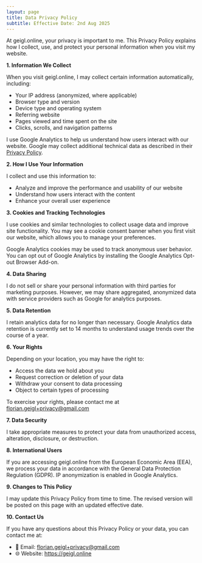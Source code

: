 ```yaml
---
layout: page
title: Data Privacy Policy
subtitle: Effective Date: 2nd Aug 2025
---
```


At geigl.online, your privacy is important to me. This Privacy Policy explains how I collect, use, and protect your personal information when you visit my website.

**1. Information We Collect**

When you visit geigl.online, I may collect certain information automatically, including:
* Your IP address (anonymized, where applicable)
* Browser type and version
* Device type and operating system
* Referring website
* Pages viewed and time spent on the site
* Clicks, scrolls, and navigation patterns

I use Google Analytics to help us understand how users interact with our website. Google may collect additional technical data as described in their [Privacy Policy](https://policies.google.com/privacy).

**2. How I Use Your Information**

I collect and use this information to:
* Analyze and improve the performance and usability of our website
* Understand how users interact with the content
* Enhance your overall user experience

**3. Cookies and Tracking Technologies**

I use cookies and similar technologies to collect usage data and improve site functionality. You may see a cookie consent banner when you first visit our website, which allows you to manage your preferences.

Google Analytics cookies may be used to track anonymous user behavior. You can opt out of Google Analytics by installing the Google Analytics Opt-out Browser Add-on.

**4. Data Sharing**

I do not sell or share your personal information with third parties for marketing purposes. However, we may share aggregated, anonymized data with service providers such as Google for analytics purposes.

**5. Data Retention**

I retain analytics data for no longer than necessary. Google Analytics data retention is currently set to 14 months to understand usage trends over the course of a year.

**6. Your Rights**

Depending on your location, you may have the right to:
* Access the data we hold about you
* Request correction or deletion of your data
* Withdraw your consent to data processing
* Object to certain types of processing

To exercise your rights, please contact me at florian.geigl+privacy@gmail.com

**7. Data Security**

I take appropriate measures to protect your data from unauthorized access, alteration, disclosure, or destruction.

**8. International Users**

If you are accessing geigl.online from the European Economic Area (EEA), we process your data in accordance with the General Data Protection Regulation (GDPR). IP anonymization is enabled in Google Analytics.

**9. Changes to This Policy**

I may update this Privacy Policy from time to time. The revised version will be posted on this page with an updated effective date.

**10. Contact Us**

If you have any questions about this Privacy Policy or your data, you can contact me at:
* 📧 Email: florian.geigl+privacy@gmail.com
* 🌐 Website: https://geigl.online